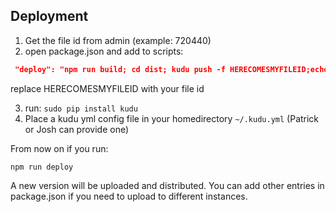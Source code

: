 
## Deployment

1. Get the file id from admin (example: 720440)
2. open package.json and add to scripts:
```json
 "deploy": "npm run build; cd dist; kudu push -f HERECOMESMYFILEID;echo 'deployed'",
```

replace HERECOMESMYFILEID with your file id

3. run: ```sudo pip install kudu```
4. Place a kudu yml config file in your homedirectory `~/.kudu.yml` (Patrick or Josh can provide one)

From now on if you run:

```npm run deploy```

A new version will be uploaded and distributed.
You can add other entries in package.json if you need to upload to different instances.
